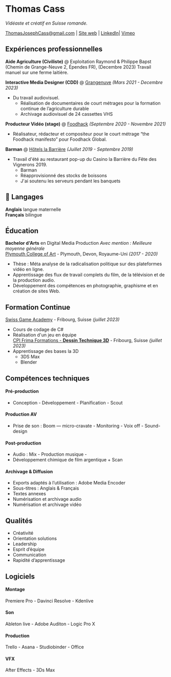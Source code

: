 # Thomas Cass
_Vidéaste et créatif en Suisse romande._

<div id="webaddress">
<a href="mailto:ThomasJosephCass@gmail.com">ThomasJosephCass@gmail.com</a>
| <a href="https://thomasjosephcass.wixsite.com/film">Site web</a>
| <a href="https://www.linkedin.com/in/thomas-cass/">LinkedIn</a>|
<a href="https://vimeo.com/thomascass/">Vimeo</a>
</div>

## Expériences professionnelles

**Aide Agriculture (Civiliste)** @ Exploitation Raymond & Philippe Bapst (Chemin de Grange-Neuve 2, Épendes FR), (Decembre 2023)
Travail manuel sur une ferme laitière.

**Interactive Media Designer (CDD)** @ [Grangenuve](https://www.fr.ch/grangeneuve/) _(Mars 2021 - Decembre 2023)_ <br>
  * Du travail audiovisuel.
    * Réalisation de documentaires de court métrages pour la formation continue de l’agriculture durable
    * Archivage audiovisuel de 24 cassettes VHS

    
**Producteur Vidéo (stage)** @ [Foodhack](https://www.foodhack.global/) _(Septembre 2020 - Novembre 2021)_ <br>
  * Réalisateur, rédacteur et compositeur pour le court métrage “the Foodhack manifesto” pour Foodhack Global.


**Barman** @ [Hôtels la Barrière](https://www.hotelsbarriere.com/fr.html) _(Juillet 2019 - Septembre 2019)_ 
  * Travail d'été au restaurant pop-up du Casino la Barrière du Fête des Vignerons 2019. <br>
    * Barman <br>
    * Réapprovisionné des stocks de boissons
    * J'ai soutenu les serveurs pendant les banquets <br>


## 💬 Langages

**Anglais** langue maternelle <br>
**Français** bilingue


##  Éducation

**Bachelor d'Arts** en Digital Media Production *Avec mention : Meilleure moyenne générale*
<br> [Plymouth College of Art](https://www.plymouthart.ac.uk/) - Plymouth, Devon, Royaume-Uni _(2017 - 2020)_ <br>
  * Thèse : Méta analyse de la radicalisation politique sur des plateformes
vidéo en ligne. <br>
  * Apprentissage des flux de travail complets du film, de la télévision et
de la production audio. <br>
  * Développement des compétences en photographie, graphisme et en
création de sites Web. <br>

 
##  Formation Continue

[Swiss Game Academy](https://gameacademy.ch/SGA/) - Fribourg, Suisse _(juillet 2023)_ <br>
  * Cours de codage de C#  <br>
  * Réalisation d'un jeu en équipe <br>
[CPI Frima Formations - **Dessin Technique 3D**](https://frima-formations.ch/) - Fribourg, Suisse _(juillet 2023)_ <br>
  * Apprentissage des bases la 3D <br> 
    * 3DS Max <br>
    * Blender <br>

  
## Compétences techniques

#### Pré-production
- Conception - Développement - Planification - Scout
#### Production AV
- Prise de son : Boom — micro-cravate - Monitoring - Voix off - Sound-design
#### Post-production
- Audio : Mix -  Production musique -
- Développement chimique de film argentique + Scan
#### Archivage & Diffusion
- Exports adaptés à l’utilisation : Adobe Media Encoder
- Sous-titres : Anglais & Français
- Textes annexes
- Numérisation et archivage audio
- Numérisation et archivage vidéo

## Qualités 
  * Créativité
  * Orientation solutions
  * Leadership
  * Esprit d’équipe
  * Communication
  * Rapidité d’apprentissage

## Logiciels
#### Montage
Premiere Pro - Davinci Resolve - Kdenlive
#### Son
Ableton live - Adobe Auditon - Logic Pro X
#### Production
Trello - Asana - Studiobinder - Office
#### VFX
After Effects - 3Ds Max
